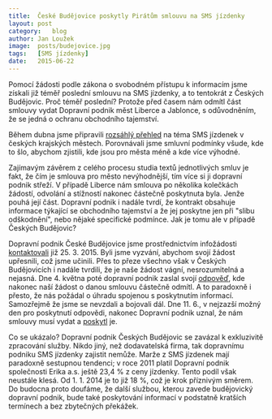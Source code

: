 ```yaml
---
title:	České Budějovice poskytly Pirátům smlouvu na SMS jízdenky
layout:	post
category:	blog
author:	Jan Loužek
image:	posts/budejovice.jpg
tags:	[SMS jízdenky]
date:	2015-06-22
---
```


Pomocí žádosti podle zákona o svobodném přístupu k informacím jsme získali již téměř poslední smlouvu na SMS jízdenky, a to tentokrát z Českých Budějovic. Proč téměř poslední? Protože před časem nám odmítl část smlouvy vydat Dopravní podnik měst Liberce a Jablonce, s odůvodněním, že se jedná o ochranu obchodního tajemství. 

Během dubna jsme připravili [rozsáhlý přehled](http://praha.pirati.cz/assets/pdf/reserse.pdf) na téma SMS jízdenek v českých krajských městech. Porovnávali jsme smluvní podmínky všude, kde to šlo, abychom zjistili, kde jsou pro města méně a kde více výhodné. 

Zajímavým závěrem z celého procesu studia textů jednotlivých smluv je fakt, že čím je smlouva pro město nevýhodnější, tím více si ji dopravní podnik střeží. V případě Liberce nám smlouva po několika kolečkách žádostí, odvolání a stížností nakonec částečně poskytnuta byla. Jenže pouhá její část. Dopravní podnik i nadále tvrdí, že kontrakt obsahuje informace týkající se obchodního tajemství a že jej poskytne jen při "slibu odškodnění", nebo nějaké specifické podmínce. Jak je tomu ale v případě Českých Budějovic?

Dopravní podnik České Budějovice jsme prostřednictvím infožádosti [kontaktovali](https://github.com/pirati-cz/KlubPraha/blob/master/spisy/2015/17-sms-jizdenky-ceske-budejovice/zadost/main_signed.pdf) již 25. 3. 2015. Byli jsme vyzvání, abychom svojí žádost upřesnili, což jsme učinili. Přes to přeze všechno však v Českých Budějovicích i nadále tvrdili, že je naše žádost vágní, nesrozumitelná a nejasná. Dne 4. května poté dopravní podnik zaslal svojí [odpověď](https://github.com/pirati-cz/KlubPraha/blob/master/spisy/2015/17-sms-jizdenky-ceske-budejovice/3-odpoved/Poskytnut%C3%AD_informace.pdf), kde nakonec naší žádost o danou smlouvu částečně odmítl. A to paradoxně i přesto, že nás požádal o úhradu spojenou s poskytnutím informací. Samozřejmě že jsme se nevzdali a bojovali dál. Dne 11. 6., v nejzazší možný den pro poskytnutí odpovědi, nakonec Dopravní podnik uznal, že nám smlouvy musí vydat a [poskytl](https://github.com/pirati-cz/KlubPraha/blob/master/spisy/2015/17-sms-jizdenky-ceske-budejovice/6-druha-odpoved/Smlouva_ERIKA.pdf) je. 

Co se ukázalo?  Dopravní podnik Českých Budějovic se zavázal k exkluzivitě zpracování služby. Nikdo jiný, než dodavatelská firma, tak dopravnímu podniku SMS jízdenky zajistit nemůže. Marže z SMS jízdenek mají paradoxně sestupnou tendenci; v roce 2011 platil Dopravní podnik společnosti Erika a.s. ještě 23,4 % z ceny jízdenky. Tento podíl však neustále klesá. Od 1. 1. 2014 je to již 18 %, což je krok příznivým směrem. Do budocna proto doufáme, že další službou, kterou zavede budějovický dopravní podnik, bude také poskytování informací v podstatně kratších termínech a bez zbytečných překážek. 



